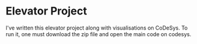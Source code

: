 # Elevator Project

I've written this elevator project along with visualisations on CoDeSys. To run it, one must download the zip file and open the main code on codesys. 

